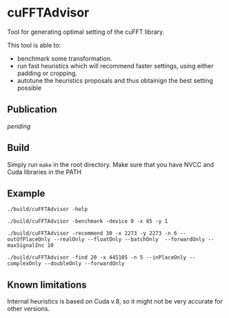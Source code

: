 # cuFFTAdvisor
Tool for generating optimal setting of the cuFFT library.

This tool is able to:
* benchmark some transformation.
* run fast heuristics which will recommend faster settings, using either padding or cropping. 
* autotune the heuristics proposals and thus obtainign the best setting possible

## Publication
_pending_

## Build
Simply run `make` in the root directory. Make sure that you have NVCC and Cuda libraries in the PATH

## Example
`./build/cuFFTAdvisor -help`

`./build/cuFFTAdvisor -benchmark -device 0 -x 85 -y 1`

`./build/cuFFTAdvisor -recommend 30 -x 2273 -y 2273 -n 6 --outOfPlaceOnly --realOnly --floatOnly --batchOnly  --forwardOnly --maxSignalInc 10`

`./build/cuFFTAdvisor -find 20 -x 445105 -n 5 --inPlaceOnly --complexOnly --doubleOnly --forwardOnly`

## Known limitations
Internal heuristics is based on Cuda v.8, so it might not be very accurate for other versions.
